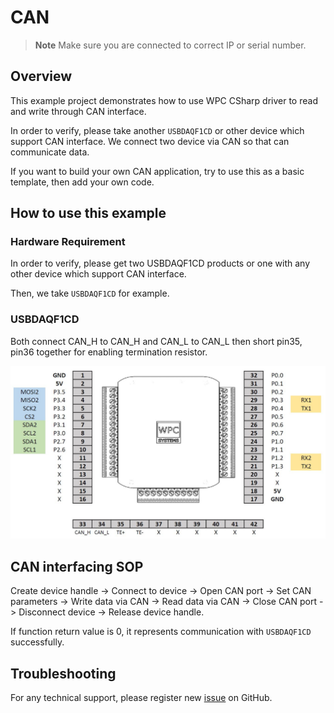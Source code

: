 # CAN
> **Note**
> Make sure you are connected to correct IP or serial number.

## Overview

This example project demonstrates how to use WPC CSharp driver to read and write through CAN interface.

In order to verify, please take another `USBDAQF1CD` or other device which support CAN interface.
We connect two device via CAN so that can communicate data.  

If you want to build your own CAN application, try to use this as a basic template, then add your own code.

## How to use this example

### Hardware Requirement

In order to verify, please get two USBDAQF1CD products or one with any other device which support CAN interface.

Then, we take `USBDAQF1CD` for example.

### USBDAQF1CD

Both connect CAN_H to CAN_H and CAN_L to CAN_L then short pin35, pin36 together for enabling termination resistor.
 

<img src="https://github.com/WPC-Systems-Ltd/WPC_CSharp_driver_release/blob/main/Reference/Pinouts/pinout-USBDAQF1CD.JPG" alt="drawing" width="600"/>


## CAN interfacing SOP 

Create device handle -> Connect to device -> Open CAN port -> Set CAN parameters -> Write data via CAN -> Read data via CAN -> Close CAN port -> Disconnect device -> Release device handle.

If function return value is 0, it represents communication with `USBDAQF1CD` successfully.

## Troubleshooting

For any technical support, please register new [issue](https://github.com/WPC-Systems-Ltd/WPC_CSharp_driver_release/issues) on GitHub.